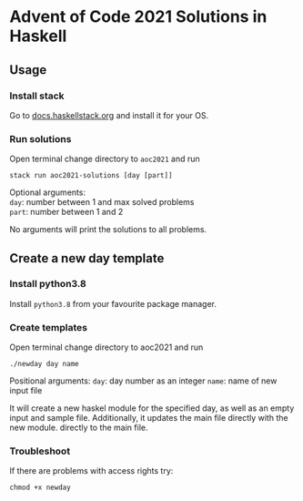 # Advent of Code 2021 Solutions in Haskell

## Usage

### Install stack

Go to [docs.haskellstack.org](https://docs.haskellstack.org/en/stable/README/) and install it for your OS.

### Run solutions

Open terminal change directory to `aoc2021` and run

```
stack run aoc2021-solutions [day [part]]
```

Optional arguments:  
`day`: number between 1 and max solved problems  
`part`: number between 1 and 2

No arguments will print the solutions to all problems.

## Create a new day template

### Install python3.8

Install `python3.8` from your favourite package manager.

### Create templates

Open terminal change directory to aoc2021 and run

```
./newday day name
```

Positional arguments:
`day`: day number as an integer
`name`: name of new input file

It will create a new haskel module for the specified day, as well as an empty input and sample file. Additionally, it
updates the main file directly with the new module. directly to the main file.

### Troubleshoot

If there are problems with access rights try:

```
chmod +x newday
```